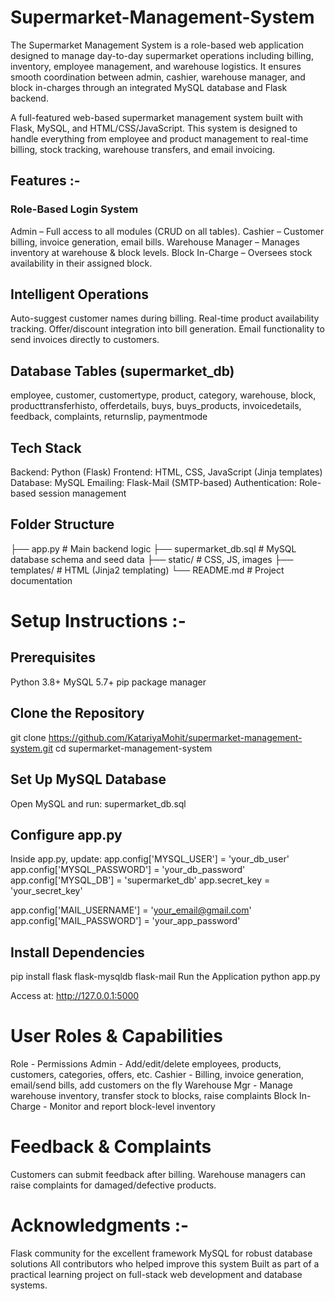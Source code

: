 # Supermarket-Management-System
The Supermarket Management System is a role-based web application designed to manage day-to-day supermarket operations including billing, inventory, employee management, and warehouse logistics. It ensures smooth coordination between admin, cashier, warehouse manager, and block in-charges through an integrated MySQL database and Flask backend.

A full-featured web-based supermarket management system built with Flask, MySQL, and HTML/CSS/JavaScript. This system is designed to handle everything from employee and product management to real-time billing, stock tracking, warehouse transfers, and email invoicing.

## Features :-
### Role-Based Login System 
Admin – Full access to all modules (CRUD on all tables).
Cashier – Customer billing, invoice generation, email bills.
Warehouse Manager – Manages inventory at warehouse & block levels.
Block In-Charge – Oversees stock availability in their assigned block.

## Intelligent Operations
Auto-suggest customer names during billing.
Real-time product availability tracking.
Offer/discount integration into bill generation.
Email functionality to send invoices directly to customers.

## Database Tables (supermarket_db)
employee, customer, customertype, product, category, warehouse, block, producttransferhisto, offerdetails, buys, buys_products, invoicedetails, feedback, complaints, returnslip, paymentmode

## Tech Stack
Backend: Python (Flask)
Frontend: HTML, CSS, JavaScript (Jinja templates)
Database: MySQL
Emailing: Flask-Mail (SMTP-based)
Authentication: Role-based session management

## Folder Structure
├── app.py                # Main backend logic
├── supermarket_db.sql    # MySQL database schema and seed data
├── static/               # CSS, JS, images
├── templates/            # HTML (Jinja2 templating)
└── README.md             # Project documentation


# Setup Instructions :-

## Prerequisites
Python 3.8+
MySQL 5.7+
pip package manager

## Clone the Repository
git clone https://github.com/KatariyaMohit/supermarket-management-system.git
cd supermarket-management-system

## Set Up MySQL Database
Open MySQL and run:
supermarket_db.sql

## Configure app.py
Inside app.py, update:
app.config['MYSQL_USER'] = 'your_db_user'
app.config['MYSQL_PASSWORD'] = 'your_db_password'
app.config['MYSQL_DB'] = 'supermarket_db'
app.secret_key = 'your_secret_key'

app.config['MAIL_USERNAME'] = 'your_email@gmail.com'
app.config['MAIL_PASSWORD'] = 'your_app_password'

## Install Dependencies
pip install flask flask-mysqldb flask-mail
Run the Application
python app.py

Access at: http://127.0.0.1:5000 



# User Roles & Capabilities
Role	        - Permissions
Admin	        - Add/edit/delete employees, products, customers, categories, offers, etc.
Cashier	        - Billing, invoice generation, email/send bills, add customers on the fly
Warehouse Mgr	- Manage warehouse inventory, transfer stock to blocks, raise complaints
Block In-Charge	- Monitor and report block-level inventory

# Feedback & Complaints
Customers can submit feedback after billing.
Warehouse managers can raise complaints for damaged/defective products.

# Acknowledgments :-
Flask community for the excellent framework
MySQL for robust database solutions
All contributors who helped improve this system
Built as part of a practical learning project on full-stack web development and database systems.
